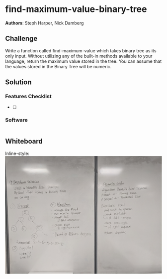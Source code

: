 # find-maximum-value-binary-tree
**Authors**: Steph Harper, Nick Damberg

## Challenge
Write a function called find-maximum-value which takes binary tree as its only input. Without utilizing any of the built-in methods available to your language, return the maximum value stored in the tree. You can assume that the values stored in the Binary Tree will be numeric.

## Solution


### Features Checklist
- [ ] 

### Software
```

```

## Whiteboard
Inline-style: 
![alt text](./../../assets/breadth_first_traversal.jpg "Whiteboard")